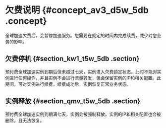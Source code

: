 # 欠费说明 {#concept_av3_d5w_5db .concept}

全球加速欠费后，会暂停加速服务。您需要在规定的时间内完成续费，减少对您业务的影响。

## 欠费停机 {#section_kw1_t5w_5db .section}

预付费全球加速实例到期后但未超过七天，实例进入欠费锁定状态。此时不能对实例进行任何操作，并且实例不会进行流量转发，但会保留实例的IP和相关配置。此期间，可对实例进行续费，续费成功后，实例恢复正常业务状态。

## 实例释放 {#section_qmv_t5w_5db .section}

预付费全球加速实例到期满七天，实例会被强制释放。实例的IP和相关配置也会被删除，且无法恢复。

